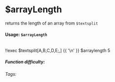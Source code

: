 # $arrayLength
returns the length of an array from `$textsplit`

#### Usage: `$arrayLength`
<br/>
<discord-messages>
	<discord-message :bot="false" role-color="#ffcc9a" author="Member">
		!!exec $textsplit[A,B,C,D,E;,] {{ '\n' }} $arraylength
	</discord-message>
	<discord-message :bot="true" role-color="#0099ff" author="Custom Command" avatar="https://media.discordapp.net/avatars/725721249652670555/781224f90c3b841ba5b40678e032f74a.webp">
		5
	</discord-message>
</discord-messages>

##### Function difficulty: <Badge type="tip" text="Easy" vertical="middle" /> 
###### Tags: <Badge type="tip" text="array" vertical="middle" /> <Badge type="tip" text="length" vertical="middle" /> <Badge type="tip" text="textsplit" vertical="middle" />
